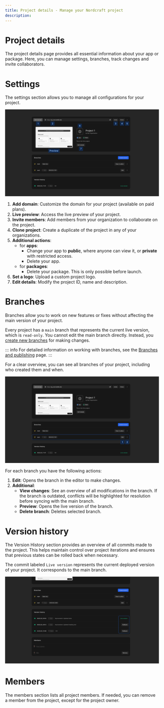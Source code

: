```yaml
---
title: Project details - Manage your Nordcraft project
description:
---
```


# Project details
The project details page provides all essential information about your app or package. Here, you can manage settings, branches, track changes and invite collaborators.

# Settings
The settings section allows you to manage all configurations for your project.

![Project settings|16/9](project-settings.webp)

1. **Add domain**: Customize the domain for your project (available on paid plans).
2. **Live preview**: Access the live preview of your project.
3. **Invite members**: Add members from your organization to collaborate on the project.
4. **Clone project**: Create a duplicate of the project in any of your organizations.
5. **Additional actions**:
    - for **apps**: 
        - Change your app to **public**, where anyone can view it, or **private** with restricted access.
        - Delete your app.
    - for **packages**:
        - Delete your package. This is only possible before launch.
6. **Set a logo**: Upload a custom project logo.
7. **Edit details**: Modify the project ID, name and description.

# Branches
Branches allow you to work on new features or fixes without affecting the main version of your project. 

Every project has a `main` branch that represents the current live version, which is `read-only`. You cannot edit the main branch directly. Instead, you [create new branches](/get-started/branches-and-publishing#create-a-new-branch) for making changes.

::: info
For detailed information on working with branches, see the [Branches and publishing](/get-started/branches-and-publishing) page.
:::

For a clear overview, you can see all branches of your project, including who created them and when.

![Branch actions|16/9](branch-actions.webp)

For each branch you have the following actions:
1. **Edit**: Opens the branch in the editor to make changes.
2. **Additional**:
    - **View changes**: See an overview of all modifications in the branch. If the branch is outdated, conflicts will be highlighted for resolution before syncing with the main branch.
    - **Preview**: Opens the live version of the branch.
    - **Delete branch**: Deletes selected branch.

# Version history
The Version History section provides an overview of all commits made to the project. This helps maintain control over project iterations and ensures that previous states can be rolled back when necessary.

The commit labeled `Live version` represents the current deployed version of your project. It corresponds to the main branch.

![Version history|16/9](version-history.webp)

# Members
The members section lists all project members. If needed, you can remove a member from the project, except for the project owner.